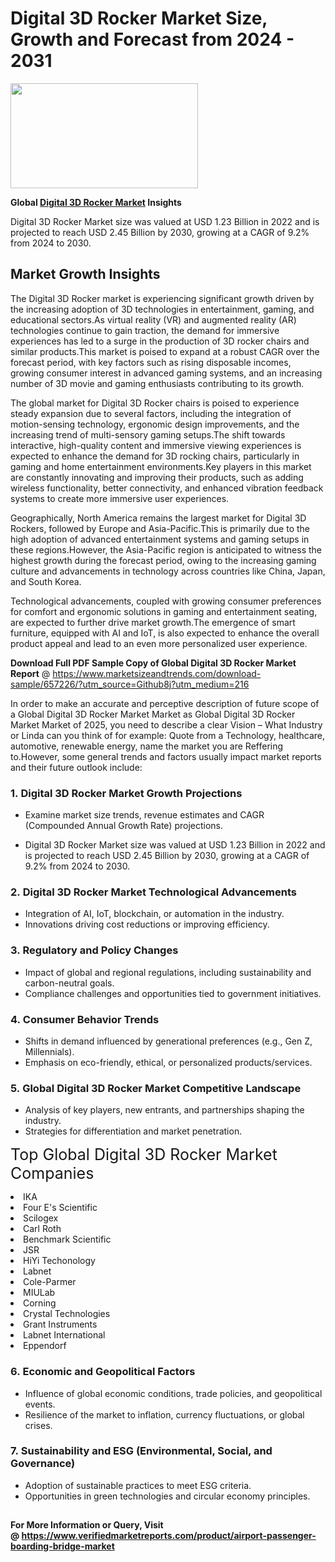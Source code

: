 <H1>Digital 3D Rocker Market Size, Growth and Forecast from 2024 - 2031</H1><img class="aligncenter size-medium wp-image-584254" src="https://thirdeyenews.in/wp-content/uploads/2024/09/Global-Market-Research-300x168.jpeg" alt="" width="300" height="168" /><p><strong>Global&nbsp;<a href="https://www.marketsizeandtrends.com/download-sample/657226/?utm_source=Github8j?utm_medium=216">Digital 3D Rocker Market</a> Insights</strong></p><p>Digital 3D Rocker Market size was valued at USD 1.23 Billion in 2022 and is projected to reach USD 2.45 Billion by 2030, growing at a CAGR of 9.2% from 2024 to 2030.</p><p><h2>Market Growth Insights</h2> <p>The Digital 3D Rocker market is experiencing significant growth driven by the increasing adoption of 3D technologies in entertainment, gaming, and educational sectors.As virtual reality (VR) and augmented reality (AR) technologies continue to gain traction, the demand for immersive experiences has led to a surge in the production of 3D rocker chairs and similar products.This market is poised to expand at a robust CAGR over the forecast period, with key factors such as rising disposable incomes, growing consumer interest in advanced gaming systems, and an increasing number of 3D movie and gaming enthusiasts contributing to its growth.</p> <p></p> <p>The global market for Digital 3D Rocker chairs is poised to experience steady expansion due to several factors, including the integration of motion-sensing technology, ergonomic design improvements, and the increasing trend of multi-sensory gaming setups.The shift towards interactive, high-quality content and immersive viewing experiences is expected to enhance the demand for 3D rocking chairs, particularly in gaming and home entertainment environments.Key players in this market are constantly innovating and improving their products, such as adding wireless functionality, better connectivity, and enhanced vibration feedback systems to create more immersive user experiences.</p> <p>Geographically, North America remains the largest market for Digital 3D Rockers, followed by Europe and Asia-Pacific.This is primarily due to the high adoption of advanced entertainment systems and gaming setups in these regions.However, the Asia-Pacific region is anticipated to witness the highest growth during the forecast period, owing to the increasing gaming culture and advancements in technology across countries like China, Japan, and South Korea.</p> <p>Technological advancements, coupled with growing consumer preferences for comfort and ergonomic solutions in gaming and entertainment seating, are expected to further drive market growth.The emergence of smart furniture, equipped with AI and IoT, is also expected to enhance the overall product appeal and lead to an even more personalized user experience.</p> <p></p><p><span class=""><strong>Download Full PDF Sample Copy of Global Digital 3D Rocker Market Report</strong> @ <a href="https://www.marketsizeandtrends.com/download-sample/657226/?utm_source=Github8j?utm_medium=216" target="_blank">https://www.marketsizeandtrends.com/download-sample/657226/?utm_source=Github8j?utm_medium=216</a></span></p><p>In order to make an accurate and perceptive description of future scope of a Global&nbsp;Digital 3D Rocker Market Market as Global&nbsp;Digital 3D Rocker Market Market of 2025, you need to describe a clear Vision &ndash; What Industry or Linda can you think of for example: Quote from a Technology, healthcare, automotive, renewable energy, name the market you are Reffering to.However, some general trends and factors usually impact market reports and their future outlook include:</p><h3>1.&nbsp;<strong>Digital 3D Rocker Market Growth Projections</strong></h3><ul><li>Examine market size trends, revenue estimates and CAGR (Compounded Annual Growth Rate) projections.</li><li><p>Digital 3D Rocker Market size was valued at USD 1.23 Billion in 2022 and is projected to reach USD 2.45 Billion by 2030, growing at a CAGR of 9.2% from 2024 to 2030.</p></li></ul><h3>2.&nbsp;<strong>Digital 3D Rocker Market Technological Advancements</strong></h3><ul><li>Integration of AI, IoT, blockchain, or automation in the industry.</li><li>Innovations driving cost reductions or improving efficiency.</li></ul><h3>3.&nbsp;<strong>Regulatory and Policy Changes</strong></h3><ul><li>Impact of global and regional regulations, including sustainability and carbon-neutral goals.</li><li>Compliance challenges and opportunities tied to government initiatives.</li></ul><h3>4.&nbsp;<strong>Consumer Behavior Trends</strong></h3><ul><li>Shifts in demand influenced by generational preferences (e.g., Gen Z, Millennials).</li><li>Emphasis on eco-friendly, ethical, or personalized products/services.</li></ul><h3>5.&nbsp;<strong>Global Digital 3D Rocker Market Competitive Landscape</strong></h3><ul><li>Analysis of key players, new entrants, and partnerships shaping the industry.</li><li>Strategies for differentiation and market penetration.</li></ul><p data-pm-slice="1 1 []"><span style="color: inherit; font-family: inherit; font-size: 25px;">Top Global Digital 3D Rocker Market Companies</span></p><div class="" data-test-id=""><p><li>IKA</li><li> Four E's Scientific</li><li> Scilogex</li><li> Carl Roth</li><li> Benchmark Scientific</li><li> JSR</li><li> HiYi Techonology</li><li> Labnet</li><li> Cole-Parmer</li><li> MIULab</li><li> Corning</li><li> Crystal Technologies</li><li> Grant Instruments</li><li> Labnet International</li><li> Eppendorf</li></p></div><h3>6.&nbsp;<strong>Economic and Geopolitical Factors</strong></h3><ul><li>Influence of global economic conditions, trade policies, and geopolitical events.</li><li>Resilience of the market to inflation, currency fluctuations, or global crises.</li></ul><h3>7.&nbsp;<strong>Sustainability and ESG (Environmental, Social, and Governance)</strong></h3><ul><li>Adoption of sustainable practices to meet ESG criteria.</li><li>Opportunities in green technologies and circular economy principles.</li></ul><h2><strong style="font-size: 14px;">For More Information or Query, Visit @&nbsp;</strong><a style="background-color: #ffffff; font-size: 14px;" href="https://www.marketsizeandtrends.com/report/digital-3d-rocker-market/" target="_blank">https://www.verifiedmarketreports.com/product/airport-passenger-boarding-bridge-market</a></h2>